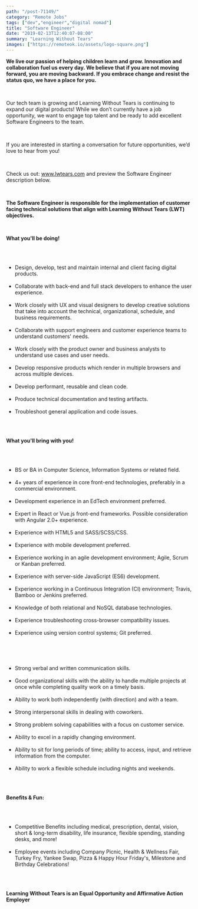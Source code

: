 ```yaml
---
path: "/post-71149/"
category: "Remote Jobs"
tags: ["dev","engineer","digital nomad"]
title: "Software Engineer"
date: "2019-02-13T12:40:07-08:00"
summary: "Learning Without Tears"
images: ["https://remoteok.io/assets/logo-square.png"]
---
```


<p><strong>We live our passion of helping children learn and grow. Innovation and collaboration fuel us every day. We believe that if you are not moving forward, you are moving backward. If you embrace change and resist the status quo, we have a place for you.&nbsp;</strong></p><br /><p>Our tech team is growing and Learning Without Tears is continuing to expand our digital products! While we don&rsquo;t currently have a job opportunity, we want to engage top talent and be ready to add excellent Software Engineers to the team.</p><br /><p>If you are interested in starting a conversation for future opportunities, we&rsquo;d love to hear from you!</p><br /><p>Check us out: <a href="http://www.lwtears.com" rel="nofollow">www.lwtears.com</a> and preview the Software Engineer description below.</p><br /><p><strong>The Software Engineer is responsible for the implementation of customer facing technical solutions that align with Learning Without Tears (LWT) objectives.&nbsp;</strong></p><br /><p><strong>What you'll be doing!</strong></p><br /><ul><br /><li>Design, develop, test and maintain internal and client facing digital products.</li><br /><li>Collaborate with back-end and full stack developers to enhance the user experience.</li><br /><li>Work closely with UX and visual designers to develop creative solutions that take into account the technical, organizational, schedule, and business requirements.</li><br /><li>Collaborate with support engineers and customer experience teams to understand customers' needs.</li><br /><li>Work closely with the product owner and business analysts to understand use cases and user needs.</li><br /><li>Develop responsive products which render in multiple browsers and across multiple devices.&nbsp;</li><br /><li>Develop performant, reusable and clean code.</li><br /><li>Produce technical documentation and testing artifacts.</li><br /><li>Troubleshoot general application and code issues.</li><br /></ul><br /><p><strong>What you'll bring with you!</strong>&nbsp;&nbsp;</p><br /><ul><br /><li>BS or BA in Computer Science, Information Systems or related field.</li><br /><li>4+ years of experience in core front-end technologies, preferably in a commercial environment.</li><br /><li>Development experience in an EdTech environment preferred.</li><br /><li>Expert in React or Vue.js front-end frameworks. Possible consideration with Angular 2.0+ experience.&nbsp;</li><br /><li>Experience with HTML5 and SASS/SCSS/CSS.</li><br /><li>Experience with mobile development preferred.</li><br /><li>Experience working in an agile development environment; Agile, Scrum or Kanban preferred.</li><br /><li>Experience with server-side JavaScript (ES6) development.</li><br /><li>Experience working in a Continuous Integration (CI) environment; Travis, Bamboo or Jenkins preferred.</li><br /><li>Knowledge of both relational and NoSQL database technologies.</li><br /><li>Experience troubleshooting cross-browser compatibility issues.</li><br /><li>Experience using version control systems; Git preferred.</li><br /></ul><br /><ul><br /><li>Strong verbal and written communication skills.</li><br /><li>Good organizational skills with the ability to handle multiple projects at once while completing quality work on a timely basis.</li><br /><li>Ability to work both independently (with direction) and with a team.</li><br /><li>Strong interpersonal skills in dealing with coworkers.</li><br /><li>Strong problem solving capabilities with a focus on customer service.</li><br /><li>Ability to excel in a rapidly changing environment.</li><br /><li>Ability to sit for long periods of time; ability to access, input, and retrieve information from the computer.</li><br /><li>Ability to work a flexible schedule including nights and weekends.</li><br /></ul><br /><p><strong>Benefits &amp; Fun:</strong></p><br /><ul><br /><li>Competitive Benefits including medical, prescription, dental, vision, short &amp; long-term disability, life insurance, flexible spending, standing desks, and more!</li><br /><li>Employee events including Company Picnic, Health &amp; Wellness Fair, Turkey Fry, Yankee Swap, Pizza &amp; Happy Hour Friday's, Milestone and Birthday Celebrations!</li><br /></ul><br /><p><strong>Learning Without Tears is an Equal Opportunity and Affirmative Action Employer</strong></p>
